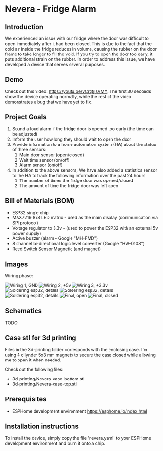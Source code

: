 # Nevera - Fridge Alarm

## Introduction

We experienced an issue with our fridge where the door was difficult to open immediately after it had been closed. This is due to the fact that the cold air inside the fridge reduces in volume, causing the rubber on the door frame to take longer to fill the void. If you try to open the door too early, it puts additional strain on the rubber. In order to address this issue, we have developed a device that serves several purposes.

## Demo

Check out this video: <https://youtu.be/vCrqtjIsVMY>. The first 30 seconds show the device operating normally, while the rest of the video demonstrates a bug that we have yet to fix.

## Project Goals

1. Sound a loud alarm if the fridge door is opened too early (the time can be adjusted)
1. Inform the user how long they should wait to open the door
1. Provide information to a home automation system (HA) about the status of three sensors:
   1. Main door sensor (open/closed)
   1. Wait time sensor (on/off)
   1. Alarm sensor (on/off)
1. In addition to the above sensors, We have also added a statistics sensor to the HA to track the following information over the past 24 hours
   1. The number of times the firdge door was opened/closed
   1. The amount of time the fridge door was left open

## Bill of Materials (BOM)

- ESP32 single chip
- MAX7219 8x8 LED matrix - used as the main display (communication via SPI protocol)
- Voltage regulator to 3.3v - (used to power the ESP32 with an external 5v power supply)
- Active buzzer (alarm - Google "MH-FMD")
- 8 channel bi-directional logic level converter (Google "HW-0108")
- Reed Switch Sensor Magnetic (and magnet)

## Images

Wiring phase:

![Wiring 1, GND](Images/Wiring-1.jpeg)
![Wiring 2, +5v](Images/Wiring-2.jpeg)
![Wiring 3, +3.3v](Images/Wiring-3.jpeg)
![Soldering esp32, details](Images/Soldering-esp32-1.jpeg)
![Soldering esp32, details](Images/Soldering-esp32-2.jpeg)
![Soldering esp32, details](Images/Soldering-esp32-3.jpeg)
![Final, open](Images/Final-3.jpeg)
![Final, closed](Images/Final-2.jpeg)

## Schematics

TODO

## Case stl for 3d printing

Files in the 3d-printing folder corresponds with the enclosing case. I'm using 4 cilynder 5x3 mm magnets to secure the case closed while allowing me to open it when needed.

Check out the following files:

- 3d-printing/Nevera-case-bottom.stl
- 3d-printing/Nevera-case-top.stl

## Prerequisites

- ESPHome development environment <https://esphome.io/index.html>

## Installation instructions

To install the device, simply copy the file 'nevera.yaml' to your ESPHome development environment and burn it onto a chip.
